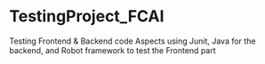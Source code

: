 # TestingProject_FCAI
Testing Frontend & Backend code Aspects using Junit, Java for the backend, and Robot framework to test the Frontend part  
